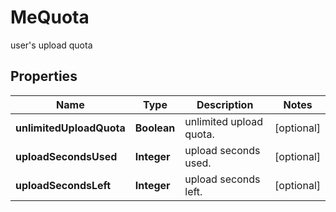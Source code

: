

# MeQuota

user's upload quota

## Properties

| Name | Type | Description | Notes |
|------------ | ------------- | ------------- | -------------|
|**unlimitedUploadQuota** | **Boolean** | unlimited upload quota. |  [optional] |
|**uploadSecondsUsed** | **Integer** | upload seconds used. |  [optional] |
|**uploadSecondsLeft** | **Integer** | upload seconds left. |  [optional] |



